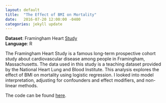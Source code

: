 ```yaml
---
layout: default
title:  "The Effect of BMI on Mortality"
date:   2016-07-20 12:00:00 -0400
categories: jekyll update
---
```


**Dataset**: Framingham Heart <a href="https://biolincc.nhlbi.nih.gov/teaching/">Study</a>
<br/>
**Language**: R

The Framingham Heart Study is a famous long-term prospective cohort study about cardiovascular disease among people in Framingham, Massachusetts. The data used in this study is a teaching dataset provided by the National Heart Lung and Blood Institute. This analysis explores the effect of BMI on mortality using logistic regression. I looked into model interpretation, adjusting for confounders and effect modifiers, and non-linear methods.


The code can be found <a href="http://htmlpreview.github.io/?https://github.com/katwang/Examples/blob/master/FraminghamHeart.html">here</a>.

<!-- <iframe width="600" height="600" src="https://github.com/katwang/Examples/blob/master/FraminghamHeart.Rmd" frameborder="0"> </iframe> -->

<!-- <object data="{{ post.file_document_path }}" width="1000" height="1000" type='application/pdf'/> -->